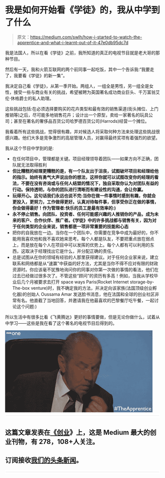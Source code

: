 # 我是如何开始看《学徒》的，我从中学到了什么

> 原文：<https://medium.com/swlh/how-i-started-to-watch-the-apprentice-and-what-i-learnt-out-of-it-47e0db95dc7d>

我是法国人，所以在看《学徒》之前，我所知道的真正的电视节目就是老大哥的那种节目。

然后有一天，我和火箭互联网的两个前同事一起吃饭，其中一个告诉我:“我要走了，我要看《学徒》的新一集”。

我决定自己看《学徒》，从第一季开始。两组人，一组全是男性，另一组全是女性，接受一些与商业有关的挑战，希望被聘为英国著名成功商业巨头、千万富翁艾伦·休格爵士的私人助理。

这些挑战包括:在必须选择要购买的花卉类型和最有效的销售渠道(街头摊位、上门推销等)之后，尽可能多地销售花卉；设计出一个原型，卖给一家著名的玩具公司；甚至在著名的奢侈品百货公司哈罗德百货公司(Harrods)经营一个摊位。

我看着所有这些挑战，觉得很有趣，并对候选人将采取何种方法来处理这些挑战很感兴趣。他们大多是竞争激烈的高层管理人员，对赢得最终奖项有着强烈的欲望。

我从这个节目中学到的是:

*   在任何项目中，管理都是关键。项目经理领导着团队——如果方向不正确，团队就无法取得胜利
*   **但比糟糕的经理更糟糕的是，有一个队友出于沮丧，试图破坏项目和经理给他的指示。始终有勇气大声说出你的想法，这样你就可以试图改变你的经理的看法，不要在没有咨询或与任何人结盟的情况下，独自采取你认为对团队有益的行动。保持透明，与你的团队进行清晰而有建设性的沟通，会让你赢。**
*   **玩得开心。这句话我们永远也说不完:当你在做一件事情时感到有趣，你就会更投入，更努力，工作做得更好。认真对待每件事，但享受你正在做的事情，你会做得最好！作为管理者:快乐的员工是最有效率的:)**
*   **永不停止销售。向团队、投资者、任何可能感兴趣的人推销你的产品，成为未来的客户、合作伙伴、推广者。《学徒》中的许多挑战都与销售有关，因为对于任何类型的企业来说，销售都是一项非常重要的技能和心态**
*   把你的自我放在一边。当你在一个团队中，你需要在竞争中成为最好的，你不能用我喜欢他和我不喜欢她来思考。每个人都是队友，不要把重点放在弱点上，而是放在每个人在项目中可以发挥的优势上。每个人都有可以利用的东西，这取决于经理找出它是什么，并分配正确的责任。
*   总是试图从在你的领域有经验的人那里获得建议。对于任何企业家来说，建立联系和网络都是从“速赢”中获益的好方法，尤其是当你不得不应对有限的财政资源时。你应该毫不犹豫地询问你的同事对你第一次做的事情的看法，他们在过去已经做过很多次了。不管这些“顾问”的资历有多高！例如，当我从学校毕业后几个月被要求去打开 space ways Paris(Rocket Internet storage-by-The-box venture)时，我不确定我的方法，并决定向该家族(法国顶级创业孵化器)的创始人 Oussama Amar 发送脸书消息，他在法国和全球的创业社区非常有名。他直截了当地回答，并邀请我在他最喜欢的巴黎餐厅吃午餐，一起讨论这个问题:)

所以生活中有很多比看《飞黄腾达》更好的事情要做，但是无论你做什么，试着从中学习——这些是我在看了这个著名的电视节目后得到的。

![](img/366869234dbc48765e139d3b01f51e82.png)![](img/731acf26f5d44fdc58d99a6388fe935d.png)

## 这篇文章发表在[《创业](https://medium.com/swlh)》上，这是 Medium 最大的创业刊物，有 278，108+人关注。

## 订阅接收[我们的头条新闻](http://growthsupply.com/the-startup-newsletter/)。

![](img/731acf26f5d44fdc58d99a6388fe935d.png)
